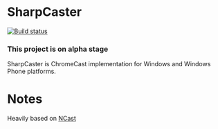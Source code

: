 # SharpCaster

[![Build status](https://ci.appveyor.com/api/projects/status/myew8u24ry7dbdm0?svg=true)](https://ci.appveyor.com/project/tapanila/sharpcaster)

### This project is on alpha stage

SharpCaster is ChromeCast implementation for Windows and Windows Phone platforms.

# Notes

Heavily based on [NCast](https://github.com/jeremychild/NCast)
